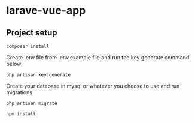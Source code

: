 # larave-vue-app

## Project setup

```
composer install
```

Create .env file from .env.example file and run the key generate command below

```
php artisan key:generate
```

Create your database in mysql or whatever you choose to use and run migrations

```
php artisan migrate
```

```
npm install
```